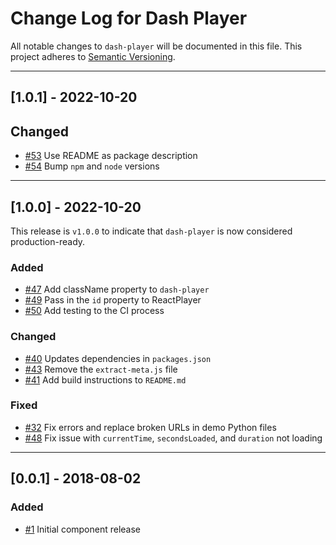 # Change Log for Dash Player

All notable changes to `dash-player` will be documented in this file.
This project adheres to [Semantic Versioning](https://semver.org/).

---

## [1.0.1] - 2022-10-20

## Changed

- [#53](https://github.com/plotly/dash-player/pull/53) Use README as package description
- [#54](https://github.com/plotly/dash-player/pull/54) Bump `npm` and `node` versions

---

## [1.0.0] - 2022-10-20

This release is `v1.0.0` to indicate that `dash-player` is now considered production-ready.

### Added

- [#47](https://github.com/plotly/dash-player/pull/47) Add className property to `dash-player`
- [#49](https://github.com/plotly/dash-player/pull/49) Pass in the `id` property to ReactPlayer
- [#50](https://github.com/plotly/dash-player/pull/50) Add testing to the CI process

### Changed

- [#40](https://github.com/plotly/dash-player/pull/40) Updates dependencies in `packages.json`
- [#43](https://github.com/plotly/dash-player/pull/43) Remove the `extract-meta.js` file
- [#41](https://github.com/plotly/dash-player/pull/41) Add build instructions to `README.md`

### Fixed

- [#32](https://github.com/plotly/dash-player/pull/32) Fix errors and replace broken URLs in demo Python files
- [#48](https://github.com/plotly/dash-player/pull/48) Fix issue with `currentTime`, `secondsLoaded`, and `duration` not loading

---

## [0.0.1] - 2018-08-02

### Added

- [#1](https://github.com/plotly/dash-player/pull/1) Initial component release
